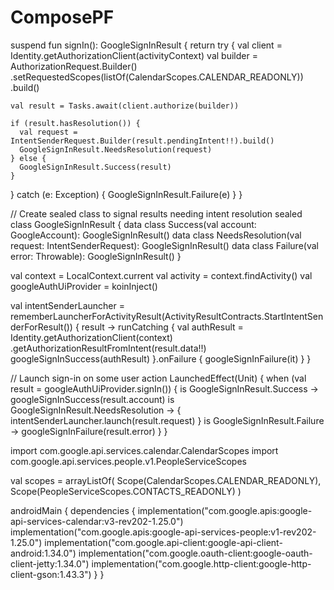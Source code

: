 # ComposePF



suspend fun signIn(): GoogleSignInResult {
  return try {
    val client = Identity.getAuthorizationClient(activityContext)
    val builder = AuthorizationRequest.Builder()
      .setRequestedScopes(listOf(CalendarScopes.CALENDAR_READONLY))
      .build()

    val result = Tasks.await(client.authorize(builder))

    if (result.hasResolution()) {
      val request = IntentSenderRequest.Builder(result.pendingIntent!!).build()
      GoogleSignInResult.NeedsResolution(request)
    } else {
      GoogleSignInResult.Success(result)
    }
  } catch (e: Exception) {
    GoogleSignInResult.Failure(e)
  }
}

// Create sealed class to signal results needing intent resolution
sealed class GoogleSignInResult {
  data class Success(val account: GoogleAccount): GoogleSignInResult()
  data class NeedsResolution(val request: IntentSenderRequest): GoogleSignInResult()
  data class Failure(val error: Throwable): GoogleSignInResult()
}


val context = LocalContext.current
val activity = context.findActivity()
val googleAuthUiProvider = koinInject<GoogleAuthUiProvider>()

val intentSenderLauncher =
  rememberLauncherForActivityResult(ActivityResultContracts.StartIntentSenderForResult()) { result ->
    runCatching {
      val authResult = Identity.getAuthorizationClient(context)
        .getAuthorizationResultFromIntent(result.data!!)
      googleSignInSuccess(authResult)
    }.onFailure {
      googleSignInFailure(it)
    }
  }

// Launch sign-in on some user action
LaunchedEffect(Unit) {
  when (val result = googleAuthUiProvider.signIn()) {
    is GoogleSignInResult.Success -> googleSignInSuccess(result.account)
    is GoogleSignInResult.NeedsResolution -> {
      intentSenderLauncher.launch(result.request)
    }
    is GoogleSignInResult.Failure -> googleSignInFailure(result.error)
  }
}


import com.google.api.services.calendar.CalendarScopes
import com.google.api.services.people.v1.PeopleServiceScopes

val scopes = arrayListOf(
  Scope(CalendarScopes.CALENDAR_READONLY),
  Scope(PeopleServiceScopes.CONTACTS_READONLY)
)


androidMain {
  dependencies {
    implementation("com.google.apis:google-api-services-calendar:v3-rev202-1.25.0")
    implementation("com.google.apis:google-api-services-people:v1-rev202-1.25.0")
    implementation("com.google.api-client:google-api-client-android:1.34.0")
    implementation("com.google.oauth-client:google-oauth-client-jetty:1.34.0")
    implementation("com.google.http-client:google-http-client-gson:1.43.3")
  }
}




